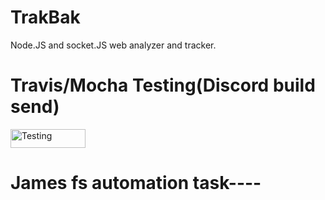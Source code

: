 # TrakBak
Node.JS and socket.JS web analyzer and tracker.


# Travis/Mocha Testing(Discord build send)

<a href="https://travis-ci.org/Ravonus/TrakBak">
<img src="https://travis-ci.org/Ravonus/TrakBak.svg?branch=master" alt="Testing" height="30" width="120">
</a>

# James fs automation task---- 